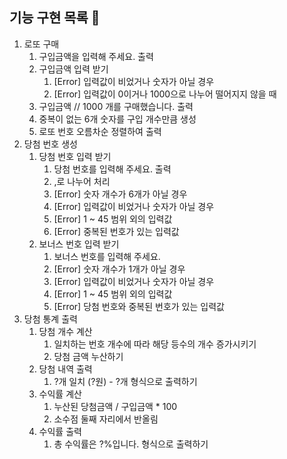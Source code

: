 ## 기능 구현 목록 📝

1. 로또 구매
    1) 구입금액을 입력해 주세요. 출력
    2) 구입금액 입력 받기
        1) [Error] 입력값이 비었거나 숫자가 아닐 경우 
        2) [Error] 입력값이 0이거나 1000으로 나누어 떨어지지 않을 때
    3) 구입금액 // 1000 개를 구매했습니다. 출력
    4) 중복이 없는 6개 숫자를 구입 개수만큼 생성
    5) 로또 번호 오름차순 정렬하여 출력
2. 당첨 번호 생성
    1) 당첨 번호 입력 받기
        1) 당첨 번호를 입력해 주세요. 출력
        2) ,로 나누어 처리
        3) [Error] 숫자 개수가 6개가 아닐 경우
        4) [Error] 입력값이 비었거나 숫자가 아닐 경우
        5) [Error] 1 ~ 45 범위 외의 입력값
        6) [Error] 중복된 번호가 있는 입력값  
    2) 보너스 번호 입력 받기
        1) 보너스 번호를 입력해 주세요.
        2) [Error] 숫자 개수가 1개가 아닐 경우
        3) [Error] 입력값이 비었거나 숫자가 아닐 경우
        4) [Error] 1 ~ 45 범위 외의 입력값
        5) [Error] 당첨 번호와 중복된 번호가 있는 입력값 
3. 당첨 통계 출력
    1) 당첨 개수 계산
        1) 일치하는 번호 개수에 따라 해당 등수의 개수 증가시키기
        2) 당첨 금액 누산하기
    2) 당첨 내역 출력
        1) ?개 일치 (?원) - ?개 형식으로 출력하기
    3) 수익률 계산
        1) 누산된 당첨금액 / 구입금액 * 100 
        2) 소수점 둘째 자리에서 반올림
    4) 수익률 출력
        1) 총 수익률은 ?%입니다. 형식으로 출력하기